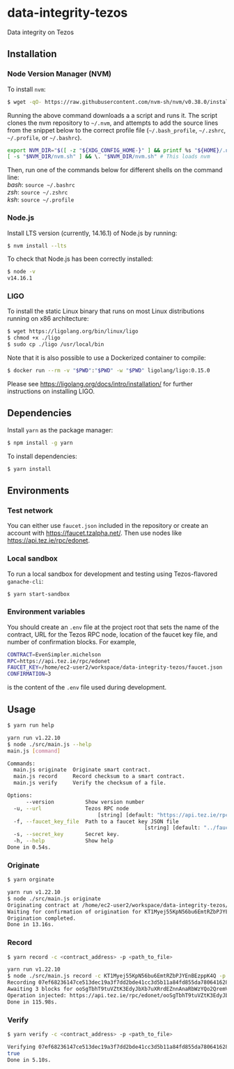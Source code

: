 # data-integrity-tezos
Data integrity on Tezos
## Installation
### Node Version Manager (NVM)
To install `nvm`:
```bash
$ wget -qO- https://raw.githubusercontent.com/nvm-sh/nvm/v0.38.0/install.sh | bash
```
Running the above command downloads a a script and runs it. The script clones the nvm repository to `~/.nvm`, and attempts to add the source lines from the snippet below to the correct profile file (`~/.bash_profile`, `~/.zshrc`, `~/.profile`, or `~/.bashrc`).
```bash
export NVM_DIR="$([ -z "${XDG_CONFIG_HOME-}" ] && printf %s "${HOME}/.nvm" || printf %s "${XDG_CONFIG_HOME}/nvm")"
[ -s "$NVM_DIR/nvm.sh" ] && \. "$NVM_DIR/nvm.sh" # This loads nvm
```
Then, run one of the commands below for different shells on the command line:  
*bash*: `source ~/.bashrc`  
*zsh*: `source ~/.zshrc`  
*ksh*: `source ~/.profile`  
### Node.js
Install LTS version (currently, 14.16.1) of Node.js by running:
```bash
$ nvm install --lts
```
To check that Node.js has been correctly installed:
```bash
$ node -v
v14.16.1
```
### LIGO
To install the static Linux binary that runs on most Linux distributions running on x86 architecture:
```bash
$ wget https://ligolang.org/bin/linux/ligo
$ chmod +x ./ligo
$ sudo cp ./ligo /usr/local/bin
```
Note that it is also possible to use a Dockerized container to compile:
```bash
$ docker run --rm -v "$PWD":"$PWD" -w "$PWD" ligolang/ligo:0.15.0
```
Please see https://ligolang.org/docs/intro/installation/ for further instructions on installing LIGO.

## Dependencies
Install `yarn` as the package manager:
 ```bash
 $ npm install -g yarn
 ```
 To install dependencies:
 ```bash
 $ yarn install
 ```
## Environments
### Test network
You can either use `faucet.json` included in the repository or create an account with https://faucet.tzalpha.net/. Then use nodes like https://api.tez.ie/rpc/edonet.
### Local sandbox
To run a local sandbox for development and testing using Tezos-flavored `ganache-cli`:
```bash
$ yarn start-sandbox
```
### Environment variables
You should create an `.env` file at the project root that sets the name of the contract, URL for the Tezos RPC node, location of the faucet key file, and number of confirmation blocks. For example,
```bash
CONTRACT=EvenSimpler.michelson
RPC=https://api.tez.ie/rpc/edonet
FAUCET_KEY=/home/ec2-user2/workspace/data-integrity-tezos/faucet.json
CONFIRMATION=3
```
is the content of the `.env` file used during development.
## Usage
```bash
$ yarn run help

yarn run v1.22.10
$ node ./src/main.js --help
main.js [command]

Commands:
  main.js originate  Originate smart contract.
  main.js record     Record checksum to a smart contract.
  main.js verify     Verify the checksum of a file.

Options:
      --version          Show version number                           [boolean]
  -u, --url              Tezos RPC node
                             [string] [default: "https://api.tez.ie/rpc/edonet"]
  -f, --faucet_key_file  Path to a faucet key JSON file
                                            [string] [default: "../faucet.json"]
  -s, --secret_key       Secret key.                                    [string]
  -h, --help             Show help                                     [boolean]
Done in 0.54s.
```
### Originate
```bash
$ yarn orginate

yarn run v1.22.10
$ node ./src/main.js originate
Originating contract at /home/ec2-user2/workspace/data-integrity-tezos/build/EvenSimpler.michelson...
Waiting for confirmation of origination for KT1Myej55KpN56bu6EmtRZbPJYEnBEzppK4Q
Origination completed.
Done in 13.16s.
```
### Record
```bash
$ yarn record -c <contract_address> -p <path_to_file>

yarn run v1.22.10
$ node ./src/main.js record -c KT1Myej55KpN56bu6EmtRZbPJYEnBEzppK4Q -p ./package.json
Recording 07ef68236147ce513dec19a3f7dd2bde41cc3d5b11a84fd855da78064162822e -> 52cbef0bfbfdb83732a292297ec179f7c9771166075f7e4e502c2f1a142e10ba to KT1Myej55KpN56bu6EmtRZbPJYEnBEzppK4Q
Awaiting 3 blocks for ooSgTbhT9tuVZtK3EdyJbXb7uXRrdEZnnAnaRbWzYQo2QremVWy to be confirmed...
Operation injected: https://api.tez.ie/rpc/edonet/ooSgTbhT9tuVZtK3EdyJbXb7uXRrdEZnnAnaRbWzYQo2QremVWy
Done in 115.98s.
```
### Verify
```bash
$ yarn verify -c <contract_address> -p <path_to_file>

Verifying 07ef68236147ce513dec19a3f7dd2bde41cc3d5b11a84fd855da78064162822e -> 52cbef0bfbfdb83732a292297ec179f7c9771166075f7e4e502c2f1a142e10ba against contract at KT1Myej55KpN56bu6EmtRZbPJYEnBEzppK4Q
true
Done in 5.10s.
```
